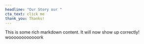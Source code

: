 ```yaml
---
headline: "Our Story our "
cta_text: click me
thank_you: Thanks!
---
```

This is some rich markdown content.
It will now show up correctly! woooooooooooork